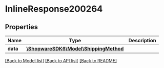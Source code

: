 # InlineResponse200264

## Properties
Name | Type | Description | Notes
------------ | ------------- | ------------- | -------------
**data** | [**\ShopwareSDK6\Model\ShippingMethod**](ShippingMethod.md) |  | [optional] 

[[Back to Model list]](../../README.md#documentation-for-models) [[Back to API list]](../../README.md#documentation-for-api-endpoints) [[Back to README]](../../README.md)

